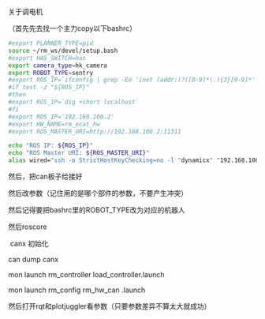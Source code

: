 关于调电机

（首先先去找一个主力copy以下bashrc）

```bash
#export PLANNER_TYPE=pid 
source ~/rm_ws/devel/setup.bash
#export HAS_SWITCH=has
export camera_type=hk_camera
export ROBOT_TYPE=sentry
#export ROS_IP=`ifconfig | grep -Eo 'inet (addr:)?([0-9]*\.){3}[0-9]*' | grep -Eo '([0-9]*\.){3}[0-9]*' | grep -v '127.0.0.1' | grep -v '172.17.0.1'`
#if test -z "${ROS_IP}"
#then
#export ROS_IP=`dig +short localhost`
#fi
#export ROS_IP='192.168.100.2'
#export HW_NAME=rm_ecat_hw
#export ROS_MASTER_URI=http://192.168.100.2:11311

echo "ROS IP: ${ROS_IP}"
echo "ROS Master URI: ${ROS_MASTER_URI}"
alias wired="ssh -o StrictHostKeyChecking=no -l "dynamicx" "192.168.100.2""


```

然后，把can板子给接好

然后改参数（记住用的是哪个部件的参数，不要产生冲突）

然后记得要把bashrc里的ROBOT_TYPE改为对应的机器人

然后roscore



​	canx 初始化

can dump canx



mon launch rm_controller  load_controller.launch



mon  launch rm_config  rm_hw_can .launch



然后打开rqt和plotjuggler看参数（只要参数差异不算太大就成功）
